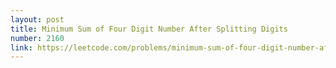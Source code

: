 ```yaml
---
layout: post
title: Minimum Sum of Four Digit Number After Splitting Digits
number: 2160
link: https://leetcode.com/problems/minimum-sum-of-four-digit-number-after-splitting-digits
---
```

